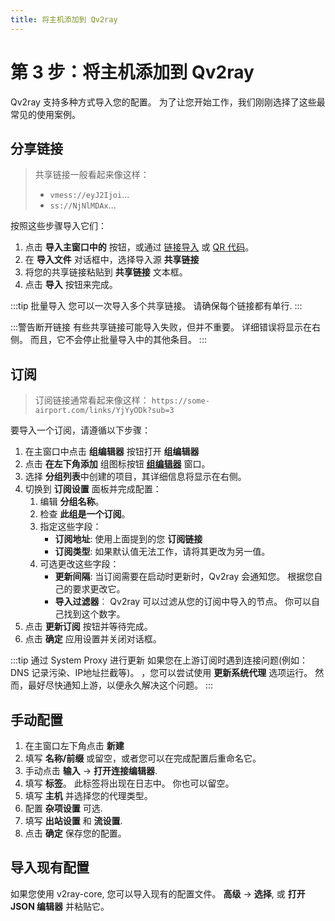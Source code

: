 ```yaml
---
title: 将主机添加到 Qv2ray
---
```


# 第 3 步：将主机添加到 Qv2ray

Qv2ray 支持多种方式导入您的配置。 为了让您开始工作，我们刚刚选择了这些最常见的使用案例。

## 分享链接

> 共享链接一般看起来像这样：
> 
> - `vmess://eyJ2Ijoi`...
> - `ss://NjNlMDAx`...

按照这些步骤导入它们：

1. 点击 **导入主窗口中的** 按钮，或通过 [链接导入](qv2ray://open/import/link) 或 [QR 代码](qv2ray://open/import/qr)。
2. 在 **导入文件** 对话框中，选择导入源 **共享链接**
3. 将您的共享链接粘贴到 **共享链接** 文本框。
4. 点击 **导入** 按钮来完成。

:::tip 批量导入 您可以一次导入多个共享链接。 请确保每个链接都有单行. :::

:::警告断开链接 有些共享链接可能导入失败，但并不重要。 详细错误将显示在右侧。 而且，它不会停止批量导入中的其他条目。 :::

## 订阅

> 订阅链接通常看起来像这样： `https://some-airport.com/links/YjYyODk?sub=3`

要导入一个订阅，请遵循以下步骤：

1. 在主窗口中点击 **组编辑器** 按钮打开 **组编辑器**
2. 点击 **在左下角添加** 组图标按钮 **[组编辑器](qv2ray://open/group/connection)** 窗口。
3. 选择 **分组列表**中创建的项目，其详细信息将显示在右侧。
4. 切换到 **订阅设置** 面板并完成配置：
   1. 编辑 **分组名称**。
   2. 检查 **此组是一个订阅**。
   3. 指定这些字段：
      - **订阅地址**: 使用上面提到的您 **订阅链接**
      - **订阅类型**: 如果默认值无法工作，请将其更改为另一值。
   4. 可选更改这些字段：
      - **更新间隔**: 当订阅需要在启动时更新时，Qv2ray 会通知您。 根据您自己的要求更改它。
      - **导入过滤器**︰ Qv2ray 可以过滤从您的订阅中导入的节点。 你可以自己找到这个数字。
5. 点击 **更新订阅** 按钮并等待完成。
6. 点击 **确定** 应用设置并关闭对话框。

:::tip 通过 System Proxy 进行更新 如果您在上游订阅时遇到连接问题(例如：DNS 记录污染、IP地址拦截等)。 ，您可以尝试使用 **更新系统代理** 选项运行。 然而，最好尽快通知上游，以便永久解决这个问题。 :::

## 手动配置

1. 在主窗口左下角点击 **新建**
2. 填写 **名称/前缀** 或留空，或者您可以在完成配置后重命名它。
3. 手动点击 **输入** -> **打开连接编辑器**.
4. 填写 **标签**。 此标签将出现在日志中。 你也可以留空。
5. 填写 **主机** 并选择您的代理类型。
6. 配置 **杂项设置** 可选.
7. 填写 **出站设置** 和 **流设置**.
8. 点击 **确定** 保存您的配置。

## 导入现有配置

如果您使用 v2ray-core, 您可以导入现有的配置文件。 **高级** -> **选择**, 或 **打开 JSON 编辑器** 并粘贴它。
